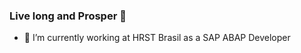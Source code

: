 ### Live long and Prosper 🖖

<!--
**vcavalca/vcavalca** is a ✨ _special_ ✨ repository because its `README.md` (this file) appears on your GitHub profile.

Here are some ideas to get you started:
-->
- 🔭 I’m currently working at HRST Brasil as a SAP ABAP Developer
<!--- 🌱 I’m currently learning SAP ABAP, SAP FIORI, SAP UI5
- ⚡ Fun fact: Did you know that it would take around 10 million human brains to generate enough electricity to power the computer you're using right now? -->


<!--
- 👯 I’m looking to collaborate on ...
- 🤔 I’m looking for help with ...
- 💬 Ask me about ...
- 📫 How to reach me: ...
- 😄 Pronouns: ...
-->

<!--<a href="https://github.com/vcavalca/github-readme-stats.git">
  <img height=175 align="center" src="https://github-readme-stats-vcavalca.vercel.app/api?username=vcavalca&theme=dracula&show_icons=true&include_all_commits=true&count_private=true&rank_icon=github" />
</a>
<a href="https://github.com/vcavalca/github-readme-stats.git">
  <img height=175 align="center" src="https://github-readme-stats-vcavalca.vercel.app/api/top-langs?username=vcavalca&layout=compact&langs_count=8&card_width=320&theme=dracula&count_private=true" />
</a>
-->
